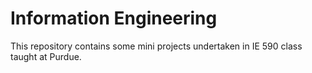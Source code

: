 <H1>Information Engineering</H1>

<p>This repository contains some mini projects undertaken in IE 590 class taught at Purdue.</p>
